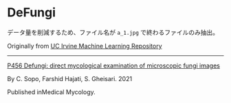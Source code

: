 # DeFungi

データ量を削減するため、ファイル名が `a_1.jpg` で終わるファイルのみ抽出。

Originally from [UC Irvine Machine Learning Repository](https://archive-beta.ics.uci.edu/dataset/773/defungi)

---

[P456 Defungi: direct mycological examination of microscopic fungi images](https://api.semanticscholar.org/CorpusID:173)

By C. Sopo, Farshid Hajati, S. Gheisari. 2021

Published inMedical Mycology.
